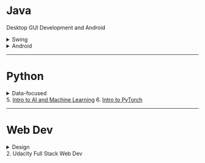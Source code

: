 # **Java**
Desktop GUI Development and Android
<details>
  <summary>Swing</summary>
  
  1. <a href="https://app.pluralsight.com/library/courses/mastering-java-swing-part1/table-of-contents"> Java Swing: CaveOfProgramming</a>
  2. <a href="https://learning.oreilly.com/library/view/beginning-java-8/9781430266624/"> Swing and JDBC </a>
</details>

<details>
  <summary>Android</summary>
  
   1. <a href="https://wares.commonsware.com/app/internal/catalog">CommonsWare</a>
   2. <a href="https://learning.oreilly.com/library/view/learning-java-by/9781788839150/">Building Android Games</a>
</details>

***

# **Python**
<details>
  <summary>Data-focused</summary>
  
1. <a href="https://learning.oreilly.com/videos/-/9781492050544/continue">Data Science Conference</a>
2. <a href="https://learning.oreilly.com/library/view/automate-the-boring/9781457189906/">Automate The Boring Stuff</a>
3. <a href="https://www.datacamp.com/home">Data Camp</a>
4. <a href="https://classroom.udacity.com/nanodegrees/nd185/syllabus/core-curriculum">Deep Learning Nanodegree</a>
</details>
5. <a href="https://classroom.udacity.com/courses/cs271">Intro to AI and Machine Learning</a>
6. <a href="https://classroom.udacity.com/courses/ud188">Intro to PyTorch</a>

***

# **Web Dev**
<details>
  <summary>Design</summary>
  
1. <a href="https://learning.oreilly.com/library/view/build-your-own/9780987090850/">HTML & CSS the right way</a>
</details>
2. Udacity Full Stack Web Dev 
